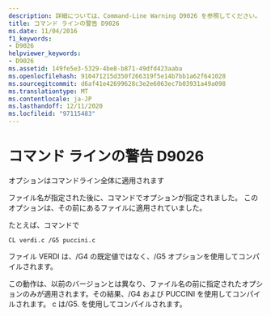 ```yaml
---
description: 詳細については、Command-Line Warning D9026 を参照してください。
title: コマンド ラインの警告 D9026
ms.date: 11/04/2016
f1_keywords:
- D9026
helpviewer_keywords:
- D9026
ms.assetid: 149fe5e3-5329-4be8-b871-49dfd423aaba
ms.openlocfilehash: 910471215d350f266319f5e14b7bb1a62f641028
ms.sourcegitcommit: d6af41e42699628c3e2e6063ec7b03931a49a098
ms.translationtype: MT
ms.contentlocale: ja-JP
ms.lasthandoff: 12/11/2020
ms.locfileid: "97115483"
---
```

# <a name="command-line-warning-d9026"></a>コマンド ラインの警告 D9026

オプションはコマンドライン全体に適用されます

ファイル名が指定された後に、コマンドでオプションが指定されました。 このオプションは、その前にあるファイルに適用されていました。

たとえば、コマンドで

```
CL verdi.c /G5 puccini.c
```

ファイル VERDI は、/G4 の既定値ではなく、/G5 オプションを使用してコンパイルされます。

この動作は、以前のバージョンとは異なり、ファイル名の前に指定されたオプションのみが適用されます。その結果、/G4 および PUCCINI を使用してコンパイルされます。 c は/G5. を使用してコンパイルされます。
